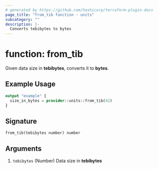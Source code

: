```yaml
---
# generated by https://github.com/hashicorp/terraform-plugin-docs
page_title: "from_tib function - units"
subcategory: ""
description: |-
  Converts tebibytes to bytes
---
```


# function: from_tib

Given data size in **tebibytes**, converts it to **bytes**.

## Example Usage

```terraform
output "example" {
  size_in_bytes = provider::units::from_tib(42)
}
```

## Signature

<!-- signature generated by tfplugindocs -->
```text
from_tib(tebibytes number) number
```

## Arguments

<!-- arguments generated by tfplugindocs -->
1. `tebibytes` (Number) Data size in **tebibytes**

